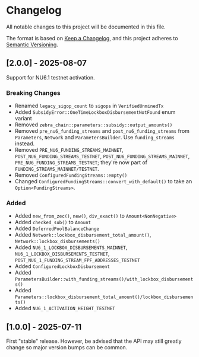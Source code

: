 # Changelog

All notable changes to this project will be documented in this file.

The format is based on [Keep a Changelog](https://keepachangelog.com/en/1.0.0/),
and this project adheres to [Semantic Versioning](https://semver.org/spec/v2.0.0.html).

## [2.0.0] - 2025-08-07

Support for NU6.1 testnet activation.

### Breaking Changes

- Renamed `legacy_sigop_count` to `sigops` in `VerifiedUnminedTx`
- Added `SubsidyError::OneTimeLockboxDisbursementNotFound` enum variant
- Removed `zebra_chain::parameters::subsidy::output_amounts()`
- Removed `pre_nu6_funding_streams` and `post_nu6_funding_streams` from
  `Parameters`, `Network` and `ParametersBuilder`. Use `funding_streams`
  instead.
- Removed `PRE_NU6_FUNDING_STREAMS_MAINNET`, `POST_NU6_FUNDING_STREAMS_TESTNET`,
  `POST_NU6_FUNDING_STREAMS_MAINNET`, `PRE_NU6_FUNDING_STREAMS_TESTNET`;
  they're now part of `FUNDING_STREAMS_MAINNET/TESTNET`.
- Removed `ConfiguredFundingStreams::empty()`
- Changed `ConfiguredFundingStreams::convert_with_default()` to take
  an `Option<FundingStreams>`.

### Added

- Added `new_from_zec()`, `new()`, `div_exact()` to `Amount<NonNegative>`
- Added `checked_sub()` to `Amount`
- Added `DeferredPoolBalanceChange`
- Added `Network::lockbox_disbursement_total_amount()`,
  `Network::lockbox_disbursements()`
- Added `NU6_1_LOCKBOX_DISBURSEMENTS_MAINNET`,
  `NU6_1_LOCKBOX_DISBURSEMENTS_TESTNET`,
  `POST_NU6_1_FUNDING_STREAM_FPF_ADDRESSES_TESTNET`
- Added `ConfiguredLockboxDisbursement`
- Added `ParametersBuilder::with_funding_streams()/with_lockbox_disbursements()`
- Added
  `Parameters::lockbox_disbursement_total_amount()/lockbox_disbursements()`
- Added `NU6_1_ACTIVATION_HEIGHT_TESTNET`

## [1.0.0] - 2025-07-11

First "stable" release. However, be advised that the API may still greatly
change so major version bumps can be common.